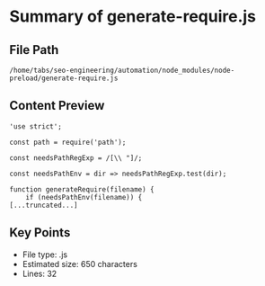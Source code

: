 # Summary of generate-require.js
  
## File Path
`/home/tabs/seo-engineering/automation/node_modules/node-preload/generate-require.js`

## Content Preview
```
'use strict';

const path = require('path');

const needsPathRegExp = /[\\ "]/;

const needsPathEnv = dir => needsPathRegExp.test(dir);

function generateRequire(filename) {
	if (needsPathEnv(filename)) {
[...truncated...]
```

## Key Points
- File type: .js
- Estimated size: 650 characters
- Lines: 32
